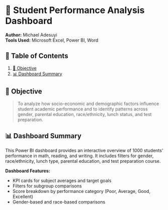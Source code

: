 # 📘 Student Performance Analysis Dashboard

**Author:** Michael Adesuyi  
**Tools Used:** Microsoft Excel, Power BI, Word

## 📑 Table of Contents

1. [🎯 Objective](#-objective)  
2. [📊 Dashboard Summary](#-dashboard-summary)  

## 🎯 Objective

> To analyze how socio-economic and demographic factors influence student academic performance and to identify patterns across gender, parental education, race/ethnicity, lunch status, and test preparation.

## 📊 Dashboard Summary

This Power BI dashboard provides an interactive overview of 1000 students' performance in math, reading, and writing. It includes filters for gender, race/ethnicity, lunch type, parental education, and test preparation course.

**Dashboard Features:**
- KPI cards for subject averages and target goals
- Filters for subgroup comparisons
- Score breakdown by performance category (Poor, Average, Good, Excellent)
- Gender-based and race-based comparisons
